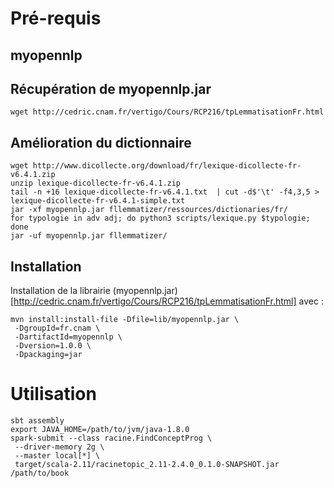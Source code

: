 # Pré-requis

## myopennlp

## Récupération de myopennlp.jar

    wget http://cedric.cnam.fr/vertigo/Cours/RCP216/tpLemmatisationFr.html

## Amélioration du dictionnaire

    wget http://www.dicollecte.org/download/fr/lexique-dicollecte-fr-v6.4.1.zip
    unzip lexique-dicollecte-fr-v6.4.1.zip
    tail -n +16 lexique-dicollecte-fr-v6.4.1.txt  | cut -d$'\t' -f4,3,5 > lexique-dicollecte-fr-v6.4.1-simple.txt
    jar -xf myopennlp.jar fllemmatizer/ressources/dictionaries/fr/
    for typologie in adv adj; do python3 scripts/lexique.py $typologie; done
    jar -uf myopennlp.jar fllemmatizer/

## Installation

Installation de la librairie  (myopennlp.jar)[http://cedric.cnam.fr/vertigo/Cours/RCP216/tpLemmatisationFr.html] 
avec :

    mvn install:install-file -Dfile=lib/myopennlp.jar \
     -DgroupId=fr.cnam \
     -DartifactId=myopennlp \
     -Dversion=1.0.0 \
     -Dpackaging=jar 
     
     
# Utilisation

    sbt assembly
    export JAVA_HOME=/path/to/jvm/java-1.8.0
    spark-submit --class racine.FindConceptProg \
     --driver-memory 2g \
     --master local[*] \
     target/scala-2.11/racinetopic_2.11-2.4.0_0.1.0-SNAPSHOT.jar /path/to/book 

